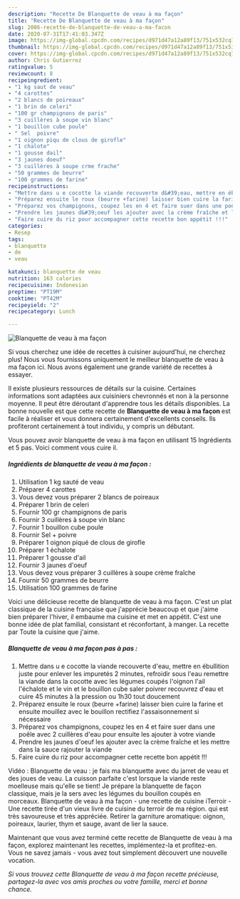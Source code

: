 ```yaml
---
description: "Recette De Blanquette de veau à ma façon"
title: "Recette De Blanquette de veau à ma façon"
slug: 2086-recette-de-blanquette-de-veau-a-ma-facon
date: 2020-07-31T17:41:03.347Z
image: https://img-global.cpcdn.com/recipes/d971d47a12a89f13/751x532cq70/blanquette-de-veau-a-ma-facon-photo-principale-de-la-recette.jpg
thumbnail: https://img-global.cpcdn.com/recipes/d971d47a12a89f13/751x532cq70/blanquette-de-veau-a-ma-facon-photo-principale-de-la-recette.jpg
cover: https://img-global.cpcdn.com/recipes/d971d47a12a89f13/751x532cq70/blanquette-de-veau-a-ma-facon-photo-principale-de-la-recette.jpg
author: Chris Gutierrez
ratingvalue: 5
reviewcount: 8
recipeingredient:
- "1 kg saut de veau"
- "4 carottes"
- "2 blancs de poireaux"
- "1 brin de celeri"
- "100 gr champignons de paris"
- "3 cuillères à soupe vin blanc"
- "1 bouillon cube poule"
- " Sel  poivre"
- "1 oignon piqu de clous de girofle"
- "1 chalote"
- "1 gousse dail"
- "3 jaunes doeuf"
- "3 cuillères à soupe crme frache"
- "50 grammes de beurre"
- "100 grammes de farine"
recipeinstructions:
- "Mettre dans u e cocotte la viande recouverte d&#39;eau, mettre en ébullition juste pour enlever les impuretés 2 minutes, refroidir sous l&#39;eau remettre la viande dans la cocotte avec les légumes coupés l&#39;oignon l&#39;ail l&#39;échalote et le vin et le bouillon cube saler poivrer recouvrez d&#39;eau et cuire 45 minutes à la pression ou 1h30 tout doucement"
- "Préparez ensuite le roux (beurre +farine) laisser bien cuire la farine et ensuite mouillez avec le bouillon rectifiez l&#39;assaisonnement si nécessaire"
- "Préparez vos champignons, coupez les en 4 et faire suer dans une poêle avec 2 cuillères d&#39;eau pour ensuite les ajouter à votre viande"
- "Prendre les jaunes d&#39;oeuf les ajouter avec la crème fraîche et les mettre dans la sauce rajouter la viande"
- "Faire cuire du riz pour accompagner cette recette bon appétit !!!"
categories:
- Resep
tags:
- blanquette
- de
- veau

katakunci: blanquette de veau 
nutrition: 163 calories
recipecuisine: Indonesian
preptime: "PT19M"
cooktime: "PT42M"
recipeyield: "2"
recipecategory: Lunch

---
```



![Blanquette de veau à ma façon](https://img-global.cpcdn.com/recipes/d971d47a12a89f13/751x532cq70/blanquette-de-veau-a-ma-facon-photo-principale-de-la-recette.jpg)

Si vous cherchez une idée de recettes à cuisiner aujourd'hui, ne cherchez plus! Nous vous fournissons uniquement le meilleur blanquette de veau à ma façon ici. Nous avons également une grande variété de recettes à essayer.

Il existe plusieurs ressources de détails sur la cuisine. Certaines informations sont adaptées aux cuisiniers chevronnés et non à la personne moyenne. Il peut être déroutant d'apprendre tous les détails disponibles. La bonne nouvelle est que cette recette de <strong> Blanquette de veau à ma façon </strong> est facile à réaliser et vous donnera certainement d'excellents conseils. Ils profiteront certainement à tout individu, y compris un débutant.

<!--inarticleads1-->

Vous pouvez avoir blanquette de veau à ma façon en utilisant 15 Ingrédients et 5 pas. Voici comment vous cuire il.

##### Ingrédients de blanquette de veau à ma façon :

1. Utilisation 1 kg sauté de veau
1. Préparer 4 carottes
1. Vous devez vous préparer 2 blancs de poireaux
1. Préparer 1 brin de celeri
1. Fournir 100 gr champignons de paris
1. Fournir 3 cuillères à soupe vin blanc
1. Fournir 1 bouillon cube poule
1. Fournir  Sel + poivre
1. Préparer 1 oignon piqué de clous de girofle
1. Préparer 1 échalote
1. Préparer 1 gousse d&#39;ail
1. Fournir 3 jaunes d&#39;oeuf
1. Vous devez vous préparer 3 cuillères à soupe crème fraîche
1. Fournir 50 grammes de beurre
1. Utilisation 100 grammes de farine


Voici une délicieuse recette de blanquette de veau à ma façon. C&#39;est un plat classique de la cuisine française que j&#39;apprécie beaucoup et que j&#39;aime bien préparer l&#39;hiver, il embaume ma cuisine et met en appétit. C&#39;est une bonne idée de plat familial, consistant et réconfortant, à manger. La recette par Toute la cuisine que j&#39;aime. 

<!--inarticleads2-->

##### Blanquette de veau à ma façon pas à pas :

1. Mettre dans u e cocotte la viande recouverte d&#39;eau, mettre en ébullition juste pour enlever les impuretés 2 minutes, refroidir sous l&#39;eau remettre la viande dans la cocotte avec les légumes coupés l&#39;oignon l&#39;ail l&#39;échalote et le vin et le bouillon cube saler poivrer recouvrez d&#39;eau et cuire 45 minutes à la pression ou 1h30 tout doucement
1. Préparez ensuite le roux (beurre +farine) laisser bien cuire la farine et ensuite mouillez avec le bouillon rectifiez l&#39;assaisonnement si nécessaire
1. Préparez vos champignons, coupez les en 4 et faire suer dans une poêle avec 2 cuillères d&#39;eau pour ensuite les ajouter à votre viande
1. Prendre les jaunes d&#39;oeuf les ajouter avec la crème fraîche et les mettre dans la sauce rajouter la viande
1. Faire cuire du riz pour accompagner cette recette bon appétit !!!


Vidéo : Blanquette de veau : je fais ma blanquette avec du jarret de veau et des joues de veau. La cuisson parfaite c&#39;est lorsque la viande reste moelleuse mais qu&#39;elle se tient! Je prépare la blanquette de façon classique, mais je la sers avec les légumes du bouillon coupés en morceaux. Blanquette de veau à ma façon - une recette de cuisine iTerroir - Une recette tirée d&#39;un vieux livre de cuisine du terroir de ma région. qui est très savoureuse et très appréciée. Retirer la garniture aromatique: oignon, poireaux, laurier, thym et sauge, avant de lier la sauce. 

<!--inarticleads1-->

<p>
Maintenant que vous avez terminé cette recette de Blanquette de veau à ma façon, explorez maintenant les recettes, implémentez-la et profitez-en. Vous ne savez jamais - vous avez tout simplement découvert une nouvelle vocation.
</p>

<p>
<i>Si vous trouvez cette Blanquette de veau à ma façon recette précieuse, partagez-la avec vos amis proches ou votre famille, merci et bonne chance.</i>
</p>
